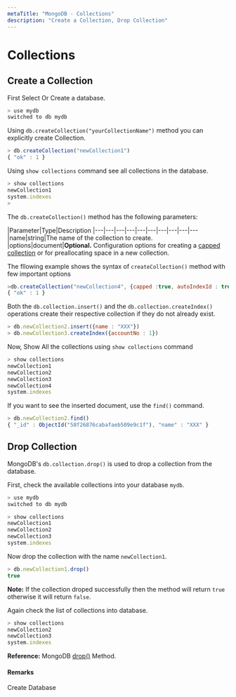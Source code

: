 ```yaml
---
metaTitle: "MongoDB - Collections"
description: "Create a Collection, Drop Collection"
---
```


# Collections




## Create a Collection


First Select Or Create a database.

```js
> use mydb
switched to db mydb

```

Using `db.createCollection("yourCollectionName")` method you can explicitly create Collection.

```js
> db.createCollection("newCollection1")
{ "ok" : 1 }

```

Using `show collections` command see all collections in the database.

```js
> show collections
newCollection1
system.indexes
> 

```

The `db.createCollection()` method has the following parameters:

|Parameter|Type|Description
|---|---|---|---|---|---|---|---|---|---
|name|string|The name of the collection to create.
|options|document|**Optional.** Configuration options for creating a [capped collection](https://docs.mongodb.com/v3.2/reference/glossary/#term-capped-collection) or for preallocating space in a new collection.

The fllowing example shows the syntax of `createCollection()` method with few important options

```js
>db.createCollection("newCollection4", {capped :true, autoIndexId : true, size : 6142800, max : 10000})
{ "ok" : 1 }

```

Both the `db.collection.insert()` and the `db.collection.createIndex()` operations create their respective collection if they do not already exist.

```js
> db.newCollection2.insert({name : "XXX"})
> db.newCollection3.createIndex({accountNo : 1})

```

Now, Show All the collections using `show collections` command

```js
> show collections
newCollection1
newCollection2
newCollection3
newCollection4
system.indexes

```

If you want to see the inserted document, use the `find()` command.

```js
> db.newCollection2.find()
{ "_id" : ObjectId("58f26876cabafaeb509e9c1f"), "name" : "XXX" }

```



## Drop Collection


MongoDB's `db.collection.drop()` is used to drop a collection from the database.

First, check the available collections into your database `mydb`.

```js
> use mydb
switched to db mydb

> show collections
newCollection1
newCollection2
newCollection3
system.indexes

```

Now drop the collection with the name `newCollection1`.

```js
> db.newCollection1.drop()
true

```

**Note:** If the collection droped successfully then the method will return `true` otherwise it will return `false`.

Again check the list of collections into database.

```js
> show collections
newCollection2
newCollection3
system.indexes

```

**Reference:** MongoDB [drop()](https://docs.mongodb.com/manual/reference/method/db.collection.drop/) Method.



#### Remarks


Create Database

